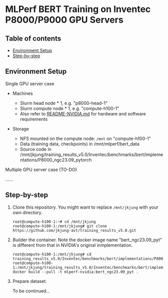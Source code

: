 # MLPerf BERT Training on Inventec P8000/P9000 GPU Servers

Table of contents
-----------------

* [Environment Setup](#setup)
* [Step-by-step](#steps)

<a name="setup"></a>
Environment Setup
------------------

Single GPU server case

* Machines

  - Slurm head node * 1, e.g. "p8000-head-1"
  - Slurm compute node * 1, e.g. "compute-h100-1"
  - Also refer to [README-NVIDIA.md](README-NVIDIA.md) for hardware and software requirements

* Storage

  - NFS mounted on the compute node: `/mnt` on "compute-h100-1"
  - Data (training data, checkpoints) in /mnt/mlperf/bert_data
  - Source code in /mnt/jkjung/training_results_v5.0/Inventec/benchmarks/bert/implementations/P8000_ngc23.09_pytorch

Multiple GPU server case (TO-DO)

......

<a name="steps"></a>
Step-by-step
------------

1. Clone this repository.  You might want to replace `/mnt/jkjung` with your own directory.

   ```shell
   root@compute-h100-1:~# cd /mnt/jkjung
   root@compute-h100-1:/mnt/jkjung# git clone https://github.com/jkjung-avt/training_results_v5.0.git
   ```

2. Builder the container.  Note the docker image name "bert_ngc23.09_pyt" is different from that in NVIDIA's original inmplementation.

   ```shell
   root@compute-h100-1:/mnt/jkjung# cd training_results_v5.0/Inventec/benchmarks/bert/implementations/P8000_ngc23.09_pytorch/
   root@compute-h100-1:/mnt/jkjung/training_results_v5.0/Inventec/benchmarks/bert/implementations/P8000_ngc23.09_pytorch# docker build --pull -t mlperf-nvidia:bert_ngc23.09_pyt .
   ```

3. Prepare dataset.

   To be continued...

